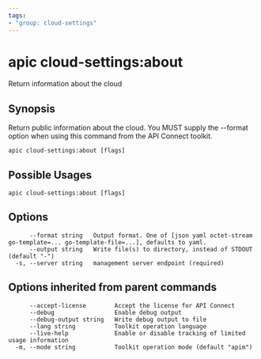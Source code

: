```yaml
---
tags:
- "group: cloud-settings"
---
```

# apic cloud-settings:about

Return information about the cloud

## Synopsis

Return public information about the cloud. You MUST supply the --format option when using this command from the API Connect toolkit.

```
apic cloud-settings:about [flags]
```

## Possible Usages

```
apic cloud-settings:about [flags]
```

## Options

```
      --format string   Output format. One of [json yaml octet-stream go-template=... go-template-file=...], defaults to yaml.
      --output string   Write file(s) to directory, instead of STDOUT (default "-")
  -s, --server string   management server endpoint (required)
```

## Options inherited from parent commands

```
      --accept-license        Accept the license for API Connect
      --debug                 Enable debug output
      --debug-output string   Write debug output to file
      --lang string           Toolkit operation language
      --live-help             Enable or disable tracking of limited usage information
  -m, --mode string           Toolkit operation mode (default "apim")
```
